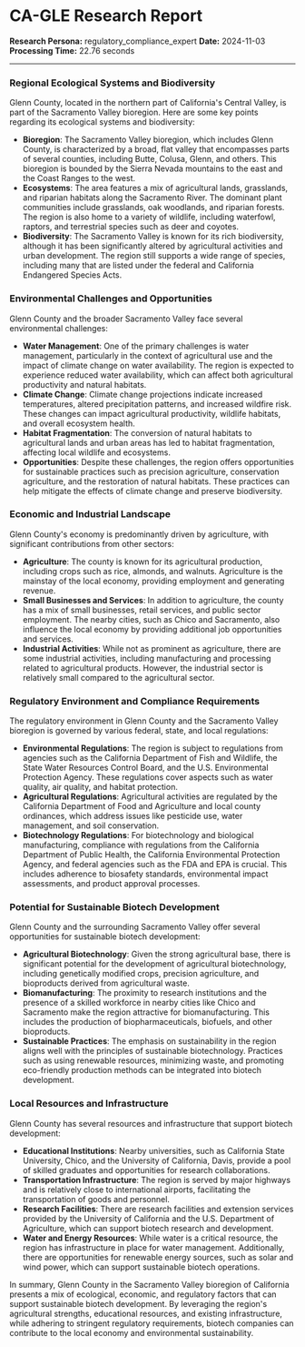 # CA-GLE Research Report

**Research Persona:** regulatory_compliance_expert
**Date:** 2024-11-03
**Processing Time:** 22.76 seconds

---

### Regional Ecological Systems and Biodiversity

Glenn County, located in the northern part of California's Central Valley, is part of the Sacramento Valley bioregion. Here are some key points regarding its ecological systems and biodiversity:

- **Bioregion**: The Sacramento Valley bioregion, which includes Glenn County, is characterized by a broad, flat valley that encompasses parts of several counties, including Butte, Colusa, Glenn, and others. This bioregion is bounded by the Sierra Nevada mountains to the east and the Coast Ranges to the west.
- **Ecosystems**: The area features a mix of agricultural lands, grasslands, and riparian habitats along the Sacramento River. The dominant plant communities include grasslands, oak woodlands, and riparian forests. The region is also home to a variety of wildlife, including waterfowl, raptors, and terrestrial species such as deer and coyotes.
- **Biodiversity**: The Sacramento Valley is known for its rich biodiversity, although it has been significantly altered by agricultural activities and urban development. The region still supports a wide range of species, including many that are listed under the federal and California Endangered Species Acts.

### Environmental Challenges and Opportunities

Glenn County and the broader Sacramento Valley face several environmental challenges:

- **Water Management**: One of the primary challenges is water management, particularly in the context of agricultural use and the impact of climate change on water availability. The region is expected to experience reduced water availability, which can affect both agricultural productivity and natural habitats.
- **Climate Change**: Climate change projections indicate increased temperatures, altered precipitation patterns, and increased wildfire risk. These changes can impact agricultural productivity, wildlife habitats, and overall ecosystem health.
- **Habitat Fragmentation**: The conversion of natural habitats to agricultural lands and urban areas has led to habitat fragmentation, affecting local wildlife and ecosystems.
- **Opportunities**: Despite these challenges, the region offers opportunities for sustainable practices such as precision agriculture, conservation agriculture, and the restoration of natural habitats. These practices can help mitigate the effects of climate change and preserve biodiversity.

### Economic and Industrial Landscape

Glenn County's economy is predominantly driven by agriculture, with significant contributions from other sectors:

- **Agriculture**: The county is known for its agricultural production, including crops such as rice, almonds, and walnuts. Agriculture is the mainstay of the local economy, providing employment and generating revenue.
- **Small Businesses and Services**: In addition to agriculture, the county has a mix of small businesses, retail services, and public sector employment. The nearby cities, such as Chico and Sacramento, also influence the local economy by providing additional job opportunities and services.
- **Industrial Activities**: While not as prominent as agriculture, there are some industrial activities, including manufacturing and processing related to agricultural products. However, the industrial sector is relatively small compared to the agricultural sector.

### Regulatory Environment and Compliance Requirements

The regulatory environment in Glenn County and the Sacramento Valley bioregion is governed by various federal, state, and local regulations:

- **Environmental Regulations**: The region is subject to regulations from agencies such as the California Department of Fish and Wildlife, the State Water Resources Control Board, and the U.S. Environmental Protection Agency. These regulations cover aspects such as water quality, air quality, and habitat protection.
- **Agricultural Regulations**: Agricultural activities are regulated by the California Department of Food and Agriculture and local county ordinances, which address issues like pesticide use, water management, and soil conservation.
- **Biotechnology Regulations**: For biotechnology and biological manufacturing, compliance with regulations from the California Department of Public Health, the California Environmental Protection Agency, and federal agencies such as the FDA and EPA is crucial. This includes adherence to biosafety standards, environmental impact assessments, and product approval processes.

### Potential for Sustainable Biotech Development

Glenn County and the surrounding Sacramento Valley offer several opportunities for sustainable biotech development:

- **Agricultural Biotechnology**: Given the strong agricultural base, there is significant potential for the development of agricultural biotechnology, including genetically modified crops, precision agriculture, and bioproducts derived from agricultural waste.
- **Biomanufacturing**: The proximity to research institutions and the presence of a skilled workforce in nearby cities like Chico and Sacramento make the region attractive for biomanufacturing. This includes the production of biopharmaceuticals, biofuels, and other bioproducts.
- **Sustainable Practices**: The emphasis on sustainability in the region aligns well with the principles of sustainable biotechnology. Practices such as using renewable resources, minimizing waste, and promoting eco-friendly production methods can be integrated into biotech development.

### Local Resources and Infrastructure

Glenn County has several resources and infrastructure that support biotech development:

- **Educational Institutions**: Nearby universities, such as California State University, Chico, and the University of California, Davis, provide a pool of skilled graduates and opportunities for research collaborations.
- **Transportation Infrastructure**: The region is served by major highways and is relatively close to international airports, facilitating the transportation of goods and personnel.
- **Research Facilities**: There are research facilities and extension services provided by the University of California and the U.S. Department of Agriculture, which can support biotech research and development.
- **Water and Energy Resources**: While water is a critical resource, the region has infrastructure in place for water management. Additionally, there are opportunities for renewable energy sources, such as solar and wind power, which can support sustainable biotech operations.

In summary, Glenn County in the Sacramento Valley bioregion of California presents a mix of ecological, economic, and regulatory factors that can support sustainable biotech development. By leveraging the region's agricultural strengths, educational resources, and existing infrastructure, while adhering to stringent regulatory requirements, biotech companies can contribute to the local economy and environmental sustainability.